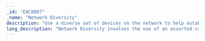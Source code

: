 ```yaml
---
_id: "EAC0007"
_name: "Network Diversity"
description: "Use a diverse set of devices on the network to help establish the legitimacy of a deceptive network."
long_description: "Network Diversity involves the use of an assorted collection of network resources such as networking devices, firewalls, printers, phones, etc. Network Diversity can be used to encourage adversaries to engage by offering a broad attack surface. Additionally, diversity can increase the adversary’s overall comfort level by adding to the believability of the environment. By monitoring adversary activity in a diverse environment, the defender can gain information on the adversary’s capabilities and targeting preferences. For example, a defender can deploy a variety of network resources to identify which devices are targeted by the adversary."
---
```

